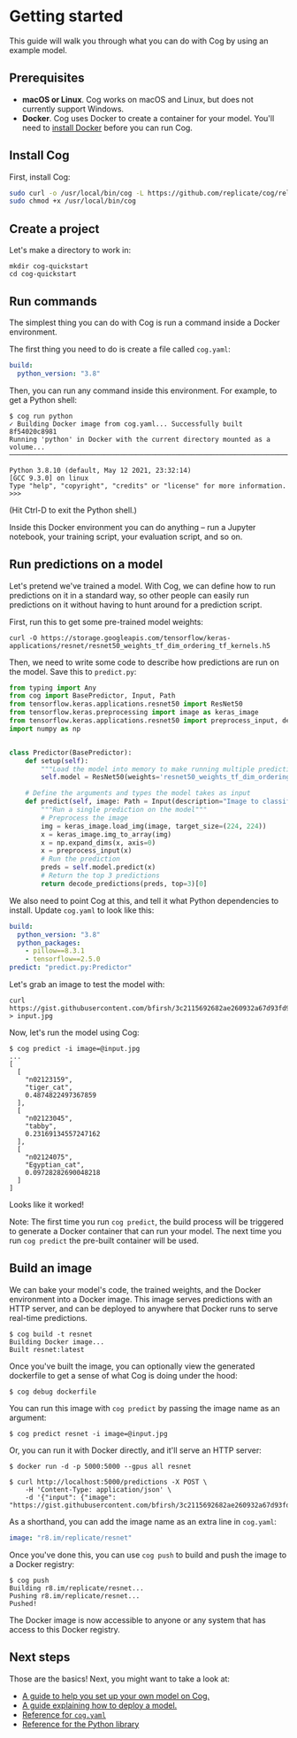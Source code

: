 # Getting started

This guide will walk you through what you can do with Cog by using an example model.

## Prerequisites

- **macOS or Linux**. Cog works on macOS and Linux, but does not currently support Windows.
- **Docker**. Cog uses Docker to create a container for your model. You'll need to [install Docker](https://docs.docker.com/get-docker/) before you can run Cog.

## Install Cog

First, install Cog:

```sh
sudo curl -o /usr/local/bin/cog -L https://github.com/replicate/cog/releases/latest/download/cog_`uname -s`_`uname -m`
sudo chmod +x /usr/local/bin/cog
```

## Create a project

Let's make a directory to work in:

    mkdir cog-quickstart
    cd cog-quickstart

## Run commands

The simplest thing you can do with Cog is run a command inside a Docker environment.

The first thing you need to do is create a file called `cog.yaml`:

```yaml
build:
  python_version: "3.8"
```

Then, you can run any command inside this environment. For example, to get a Python shell:

    $ cog run python
    ✓ Building Docker image from cog.yaml... Successfully built 8f54020c8981
    Running 'python' in Docker with the current directory mounted as a volume...
    ───────────────────────────────────────────────────────────────────────────────────────────────────────────────────────────

    Python 3.8.10 (default, May 12 2021, 23:32:14)
    [GCC 9.3.0] on linux
    Type "help", "copyright", "credits" or "license" for more information.
    >>>

(Hit Ctrl-D to exit the Python shell.)

Inside this Docker environment you can do anything – run a Jupyter notebook, your training script, your evaluation script, and so on.

## Run predictions on a model

Let's pretend we've trained a model. With Cog, we can define how to run predictions on it in a standard way, so other people can easily run predictions on it without having to hunt around for a prediction script.

First, run this to get some pre-trained model weights:

    curl -O https://storage.googleapis.com/tensorflow/keras-applications/resnet/resnet50_weights_tf_dim_ordering_tf_kernels.h5

Then, we need to write some code to describe how predictions are run on the model. Save this to `predict.py`:

```python
from typing import Any
from cog import BasePredictor, Input, Path
from tensorflow.keras.applications.resnet50 import ResNet50
from tensorflow.keras.preprocessing import image as keras_image
from tensorflow.keras.applications.resnet50 import preprocess_input, decode_predictions
import numpy as np


class Predictor(BasePredictor):
    def setup(self):
        """Load the model into memory to make running multiple predictions efficient"""
        self.model = ResNet50(weights='resnet50_weights_tf_dim_ordering_tf_kernels.h5')

    # Define the arguments and types the model takes as input
    def predict(self, image: Path = Input(description="Image to classify")) -> Any:
        """Run a single prediction on the model"""
        # Preprocess the image
        img = keras_image.load_img(image, target_size=(224, 224))
        x = keras_image.img_to_array(img)
        x = np.expand_dims(x, axis=0)
        x = preprocess_input(x)
        # Run the prediction
        preds = self.model.predict(x)
        # Return the top 3 predictions
        return decode_predictions(preds, top=3)[0]
```

We also need to point Cog at this, and tell it what Python dependencies to install. Update `cog.yaml` to look like this:

```yaml
build:
  python_version: "3.8"
  python_packages:
    - pillow==8.3.1
    - tensorflow==2.5.0
predict: "predict.py:Predictor"
```

Let's grab an image to test the model with:

    curl https://gist.githubusercontent.com/bfirsh/3c2115692682ae260932a67d93fd94a8/raw/56b19f53f7643bb6c0b822c410c366c3a6244de2/mystery.jpg > input.jpg

Now, let's run the model using Cog:

```
$ cog predict -i image=@input.jpg
...
[
  [
    "n02123159",
    "tiger_cat",
    0.4874822497367859
  ],
  [
    "n02123045",
    "tabby",
    0.23169134557247162
  ],
  [
    "n02124075",
    "Egyptian_cat",
    0.09728282690048218
  ]
]
```

Looks like it worked!

Note: The first time you run `cog predict`, the build process will be triggered to generate a Docker container that can run your model. The next time you run `cog predict` the pre-built container will be used.

## Build an image

We can bake your model's code, the trained weights, and the Docker environment into a Docker image. This image serves predictions with an HTTP server, and can be deployed to anywhere that Docker runs to serve real-time predictions.

```
$ cog build -t resnet
Building Docker image...
Built resnet:latest
```

Once you've built the image, you can optionally view the generated dockerfile to get a sense of what Cog is doing under the hood:

```
$ cog debug dockerfile
```

You can run this image with `cog predict` by passing the image name as an argument:

```
$ cog predict resnet -i image=@input.jpg
```

Or, you can run it with Docker directly, and it'll serve an HTTP server:

```
$ docker run -d -p 5000:5000 --gpus all resnet

$ curl http://localhost:5000/predictions -X POST \
    -H 'Content-Type: application/json' \
    -d '{"input": {"image": "https://gist.githubusercontent.com/bfirsh/3c2115692682ae260932a67d93fd94a8/raw/56b19f53f7643bb6c0b822c410c366c3a6244de2/mystery.jpg"}}'
```

As a shorthand, you can add the image name as an extra line in `cog.yaml`:

```yaml
image: "r8.im/replicate/resnet"
```

Once you've done this, you can use `cog push` to build and push the image to a Docker registry:

```
$ cog push
Building r8.im/replicate/resnet...
Pushing r8.im/replicate/resnet...
Pushed!
```

The Docker image is now accessible to anyone or any system that has access to this Docker registry.

## Next steps

Those are the basics! Next, you might want to take a look at:

- [A guide to help you set up your own model on Cog.](getting-started-own-model.md)
- [A guide explaining how to deploy a model.](deploy.md)
- [Reference for `cog.yaml`](yaml.md)
- [Reference for the Python library](python.md)
